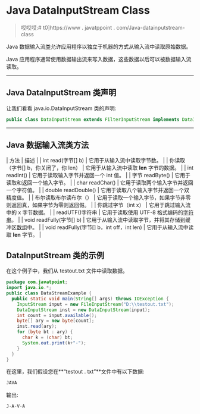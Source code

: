 # Java DataInputStream Class

> 哎哎哎:# t0]https://www . javatppoint . com/Java-datainputstream-class

Java 数据输入流[类](object-and-class-in-java)允许应用程序以独立于机器的方式从输入流中读取原始数据。

Java 应用程序通常使用数据输出流来写入数据，这些数据以后可以被数据输入流读取。

* * *

## Java DataInputStream 类声明

让我们看看 java.io.DataInputStream 类的声明:

```java
public class DataInputStream extends FilterInputStream implements DataInput

```

* * *

## Java 数据输入流类方法

| 方法 | 描述 |
| int read(字节[] b) | 它用于从输入流中读取字节数。 |
| 你读取（字节[] b，你关闭了，你 len） | 它用于从输入流中读取 **len** 字节的数据。 |
| int readInt() | 它用于读取输入字节并返回一个 int 值。 |
| 字节 readByte() | 它用于读取和返回一个输入字节。 |
| char readChar() | 它用于读取两个输入字节并返回一个字符值。 |
| double readDouble() | 它用于读取八个输入字节并返回一个双精度值。 |
| 布尔读取布尔读布尔（） | 它用于读取一个输入字节，如果字节非零则返回真，如果字节为零则返回假。 |
| 你跳过字节（int x） | 它用于跳过输入流中的 x 字节数据。 |
| readUTF()字符串 | 它用于读取使用 UTF-8 格式编码的[字符串](java-string)。 |
| void readFully(字节[] b) | 它用于从输入流中读取字节，并将其存储到缓冲区[数组](array-in-java)中。 |
| void readFully(字节[] b，int off，int len) | 它用于从输入流中读取 **len** 字节。 |

## DataInputStream 类的示例

在这个例子中，我们从 testout.txt 文件中读取数据。

```java
package com.javatpoint;
import java.io.*;  
public class DataStreamExample {
  public static void main(String[] args) throws IOException {
    InputStream input = new FileInputStream("D:\\testout.txt");
    DataInputStream inst = new DataInputStream(input);
    int count = input.available();
    byte[] ary = new byte[count];
    inst.read(ary);
    for (byte bt : ary) {
      char k = (char) bt;
      System.out.print(k+"-");
    }
  }
}

```

在这里，我们假设您在**“testout . txt”**文件中有以下数据:

```java
JAVA

```

输出:

```java
J-A-V-A

```